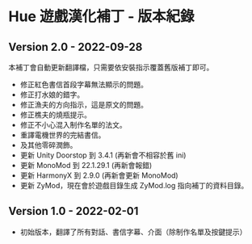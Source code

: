 # Hue 遊戲漢化補丁 - 版本紀錄 ##

## Version 2.0 - 2022-09-28 ##

本補丁會自動更新翻譯檔，只需要依安裝指示覆蓋舊版補丁即可。

* 修正紅色書信首段字幕無法顯示的問題。
* 修正打水娘的錯字。
* 修正漁夫的方向指示，這是原文的問題。
* 修正樵夫的燒瓶提示。
* 修正不小心混入制作名單的法文。
* 重譯電機世界的完結書信。
* 及其他零碎潤飾。
* 更新 Unity Doorstop 到 3.4.1 (再新會不相容於舊 ini)
* 更新 MonoMod 到 22.1.29.1 (再新會報錯)
* 更新 HarmonyX 到 2.9.0 (再新會更新 MonoMod)
* 更新 ZyMod，現在會於遊戲目錄生成 ZyMod.log 指向補丁的資料目錄。

## Version 1.0 - 2022-02-01 ##

* 初始版本，翻譯了所有對話、書信字幕、介面（除制作名單及按鍵提示）
